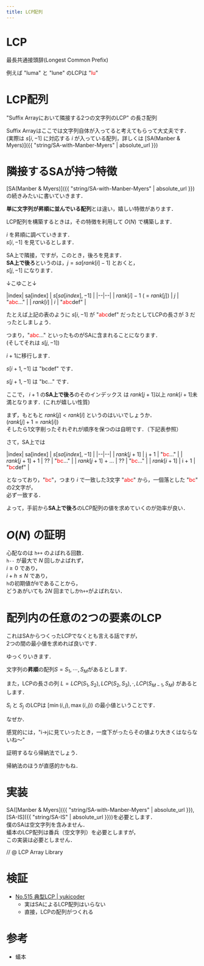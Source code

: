 ```yaml
---
title: LCP配列
---
```


# LCP

最長共通接頭辞(Longest Common Prefix)

例えば "luma" と "lune" のLCPは "<span style="color:red">lu</span>"

# LCP配列

"Suffix Arrayにおいて隣接する2つの文字列のLCP" の長さ配列

Suffix Arrayはここでは文字列自体が入ってると考えてもらって大丈夫です．  
(実際は $s[i, -1]$ に対応する $i$ が入っている配列，詳しくは [SA(Manber & Myers)]({{ "string/SA-with-Manber-Myers" | absolute_url }})

# 隣接するSAが持つ特徴

[SA(Manber & Myers)]({{ "string/SA-with-Manber-Myers" | absolute_url }})の続きみたいに書いていきます．

**単に文字列が昇順に並んでいる配列**とは違い，嬉しい特徴があります．

LCP配列を構築するときは，その特徴を利用して $O(N)$ で構築します．

$i$ を昇順に調べていきます．  
$s[i, -1]$ を見ているとします．

SA上で隣接，ですが，このとき，後ろを見ます．  
**SA上で後ろ**というのは，$j = sa[rank[i] - 1]$ とおくと，  
$s[j, -1]$ になります．

↓こゆこと↓

|index| sa[index] | $s[sa[index], -1]$ |
|--|--|
| $rank[i] - 1$ ( = $rank[j]$) | $j$ | "<span style="color:red">abc</span>..." |
| $rank[i]$ | $i$ | "<span style="color:red">abc</span>def" |

たとえば上記の表のように $s[i, -1]$ が "<span style="color:red">abc</span>def" だったとしてLCPの長さが 3 だったとしましょう．

つまり，"<span style="color:red">abc</span>..." といったものがSAに含まれることになります．  
(そしてそれは $s[j, -1]$)

$i + 1$に移行します．

$s[i + 1, -1]$ は "bcdef" です．

$s[j + 1, -1]$ は "bc..." です．

ここで， $i+1$ の**SA上で後ろ**のそのインデックス は $rank[j + 1]$以上 $rank[i + 1]$未満となります．(これが嬉しい性質)

まず，もともと $rank[j] \lt rank[i]$ というのはいいでしょうか．  
($rank[j] + 1 = rank[i]$)  
そしたら1文字削ったそれぞれが順序を保つのは自明です．（下記表参照）

さて，SA上では

|index| sa[index] | $s[sa[index], -1]$ |
|--|--|
| $rank[j + 1]$ | j + 1 | "<span style="color:red">bc</span>..." |
| $rank[j + 1] + 1$ | ?? | "<span style="color:red">bc</span>..." |
| $rank[j + 1]$ + ... | ?? | "<span style="color:red">bc</span>..." |
| $rank[i + 1]$ | i + 1 | "<span style="color:red">bc</span>def" |

となっており，"<span style="color:red">bc</span>"，つまり $i$ で一致した3文字 "<span style="color:red">abc</span>" から，一個落とした "<span style="color:red">bc</span>" の2文字が，  
必ず一致する．

よって，手前から**SA上で後ろ**のLCP配列の値を求めていくのが効率が良い．

# $O(N)$ の証明

心配なのは `h++` のよばれる回数．  
`h--` が最大で $N$ 回しかよばれず，  
$i \geq 0$ であり，  
$i + h \leq N$ であり，  
`h`の初期値が`0`であることから，  
どうあがいても $2N$ 回までしか`h++`がよばれない．

# 配列内の任意の2つの要素のLCP

これはSAからつくったLCPでなくとも言える話ですが，  
2つの間の最小値を求めれば良いです．

ゆっくりいきます．

文字列の**昇順**の配列$S = {S_1, \cdots , S_M}$があるとします．

また，LCPの長さの列 $L = {LCP(S_1, S_2), LCP(S_2, S_3), \cdot, LCP(S_{M-1}, S_M)}$ があるとします．

$S_i$ と $S_j$ のLCPは $[\min(i, j), \max(i, j))$ の最小値ということです．<!-- ] -->

なぜか．

感覚的には，"i->jに見ていったとき，一度下がったらその値より大きくはならないね〜"

証明するなら帰納法でしょう．

帰納法のほうが直感的かもね．

# 実装

SA([Manber & Myers]({{ "string/SA-with-Manber-Myers" | absolute_url }}), [SA-IS]({{ "string/SA-IS" | absolute_url }}))を必要とします．  
僕のSAは空文字列を含みません．  
蟻本のLCP配列は番兵（空文字列）を必要としますが，  
この実装は必要としません．

// @ LCP Array Library

# 検証

* [No.515 典型LCP \| yukicoder](https://yukicoder.me/submissions/281621)
  * 実はSAによるLCP配列はいらない
  * 直接，LCPの配列がつくれる

# 参考

* 蟻本

